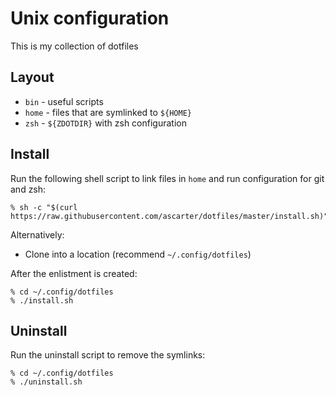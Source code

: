# Unix configuration

This is my collection of dotfiles

## Layout

* `bin` - useful scripts
* `home` - files that are symlinked to `${HOME}`
* `zsh` - `${ZDOTDIR}` with zsh configuration

## Install

Run the following shell script to link files in `home` and run configuration for git and zsh:

```
% sh -c "$(curl https://raw.githubusercontent.com/ascarter/dotfiles/master/install.sh)"
```

Alternatively:

* Clone into a location (recommend `~/.config/dotfiles`)

After the enlistment is created:

```
% cd ~/.config/dotfiles
% ./install.sh
```

## Uninstall

Run the uninstall script to remove the symlinks:

```
% cd ~/.config/dotfiles
% ./uninstall.sh
```